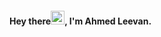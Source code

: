 
<h4 align="left">Hey there<img src="https://raw.githubusercontent.com/MartinHeinz/MartinHeinz/master/wave.gif" width="22px">, I'm Ahmed Leevan.</h4>
